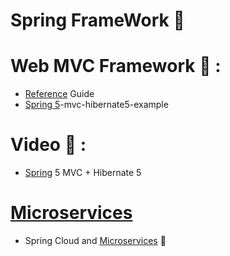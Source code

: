 # Spring FrameWork :high_brightness:

# Web MVC Framework :green_book: : 
* [Reference](https://docs.spring.io/spring-framework/docs/5.0.0.M1/spring-framework-reference/html/mvc.html) Guide
* [Spring 5](https://howtodoinjava.com/spring5/webmvc/spring5-mvc-hibernate5-example/)-mvc-hibernate5-example

# Video :movie_camera: :
* [Spring](https://www.youtube.com/watch?v=x74xoMjfOjs) 5 MVC + Hibernate 5

# [Microservices](https://github.com/adhikariaman01/BookmarkSiteList/blob/master/MyBookmarkedLink/Microservices/README.md)
* Spring Cloud and [Microservices](https://www.youtube.com/playlist?list=PLfi5oI2EMygNs4ObCeRdZVIU9h67bJDmq) :movie_camera:
